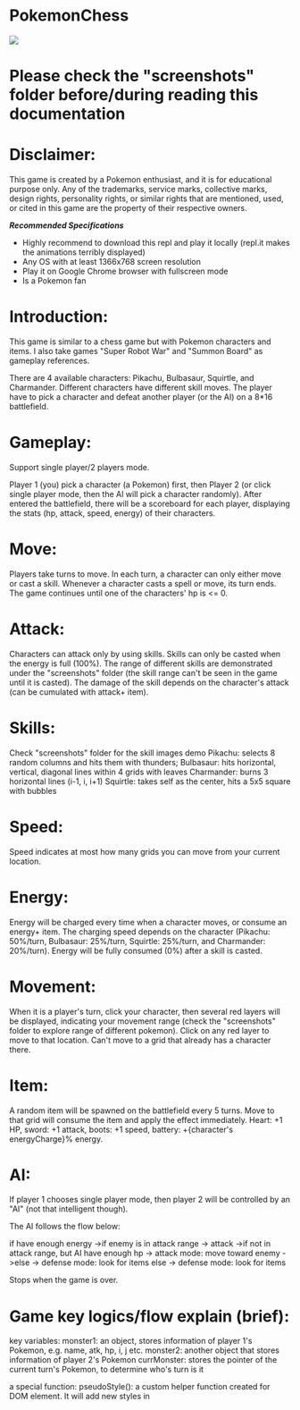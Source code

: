 # PokemonChess
<img src="screenshots/battlefield.png">

# Please check the "screenshots" folder before/during reading this documentation

# Disclaimer:
This game is created by a Pokemon enthusiast, and it is for educational purpose only.
Any of the trademarks, service marks, collective marks, design rights, personality rights, or similar rights that are mentioned, used, or cited in this game are the property of their respective owners.



***Recommended Specifications***
- Highly recommend to download this repl and play it locally (repl.it makes the animations terribly displayed)
- Any OS with at least 1366x768 screen resolution
- Play it on Google Chrome browser with fullscreen mode
- Is a Pokemon fan



# Introduction:
This game is similar to a chess game but with Pokemon characters and items. I also take games "Super Robot War" and "Summon Board" as gameplay references. 

There are 4 available characters: Pikachu, Bulbasaur, Squirtle, and Charmander. Different characters have different skill moves. The player have to pick a character and defeat another player (or the AI) on a 8*16 battlefield.



# Gameplay:
Support single player/2 players mode.

Player 1 (you) pick a character (a Pokemon) first, then Player 2 (or click single player mode, then the AI will pick a character randomly).
After entered the battlefield, there will be a scoreboard for each player, displaying the stats (hp, attack, speed, energy) of their characters.

# Move: 
Players take turns to move. In each turn, a character can only either move or cast a skill. Whenever a character casts a spell or move, its turn ends. The game continues until one of the characters' hp is <= 0.

# Attack:
Characters can attack only by using skills. Skills can only be casted when the energy is full (100%). The range of different skills are demonstrated under the "screenshots" folder (the skill range can't be seen in the game until it is casted).
The damage of the skill depends on the character's attack (can be cumulated with attack+ item).

# Skills:
Check "screenshots" folder for the skill images demo
Pikachu: selects 8 random columns and hits them with thunders;
Bulbasaur: hits horizontal, vertical, diagonal lines within 4 grids with leaves
Charmander: burns 3 horizontal lines (i-1, i, i+1)
Squirtle: takes self as the center, hits a 5x5 square with bubbles

# Speed:
Speed indicates at most how many grids you can move from your current location.

# Energy:
Energy will be charged every time when a character moves, or consume an energy+ item. The charging speed depends on the character (Pikachu: 50%/turn, Bulbasaur: 25%/turn, Squirtle: 25%/turn, and Charmander: 20%/turn). Energy will be fully consumed (0%) after a skill is casted.

# Movement:
When it is a player's turn, click your character, then several red layers will be displayed, indicating your movement range (check the "screenshots" folder to explore range of different pokemon). Click on any red layer to move to that location. Can't move to a grid that already has a character there.

# Item:
A random item will be spawned on the battlefield every 5 turns. Move to that grid will consume the item and apply the effect immediately. Heart: +1 HP, sword: +1 attack, boots: +1 speed, battery: +{character's energyCharge}% energy.


# AI:
If player 1 chooses single player mode, then player 2 will be controlled by an "AI" (not that intelligent though).

The AI follows the flow below:

if have enough energy 
  ->if enemy is in attack range 
    -> attack
  ->if not in attack range, but AI have enough hp
    -> attack mode: move toward enemy
  ->else
    -> defense mode: look for items
else
  -> defense mode: look for items

Stops when the game is over.



# Game key logics/flow explain (brief):

key variables: 
monster1: an object, stores information of player 1's Pokemon, e.g. name, atk, hp, i, j etc.
monster2: another object that stores information of player 2's Pokemon
currMonster: stores the pointer of the current turn's Pokemon, to determine who's turn is it

a special function:
pseudoStyle(): a custom helper function created for DOM element. It will add new styles in <style> tag in the head during runtime. Used for displaying movement range red layers and Pokemons' skill animation. When the argument is "", which means pseudoStyle("") is called, the function clears all styles in <style> tag, to achieve the effect of cleaning the layers

When index.html loaded, the "chooseArea" div displays 4 different Pokemons for the player to choose. After two Pokemons are chosen, initializes the (i,j) of monster1 (7,15) and monster2 (0,0). The "chooseArea" div will then disappear, and the "grid" div shows up, initializes the battlefield by calling setup() function. Then call initMonsterStats() to initilize the scoreboard of the Pokemons.

Then Player 1 starts his/her action -> Player 2 -> ...

Whenever a grid is clicked, the buttonClicked(i, j) will be called. If that grid is the current turn's Pokemon (currMonster), display its movement range(several red layers). After the range is shown, if one of the range grid is clicked, move the Pokemon to that location (except there is another Pokemon there) by calling swapButton(i1, j1, i2, j2) to swap the images and attributes etc. If that location contains an item, consume it and apply its effect. After moving, charge the energy of that monster (only if energy < 100), and set currMonster to another Pokemon (call the nextTurn() function).

When a skillButton (on the scoreboard) is clicked, skillButtonClicked() will be called to check the monster's energy first, then check which Pokemon is it, and display that Pokemon's skill animation (used setInterval), and calculates the damage afterwards.


More helper functions are explained in the code file


Future Plan:
-Multiplayer mode
-Story mode (challenge different Pokemons and bosses)
-Cleverer AI
-Make the characters more balance
-BGM/sound effects
